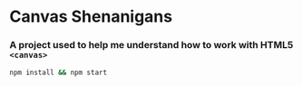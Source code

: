 # Canvas Shenanigans
### A project used to help me understand how to work with HTML5 `<canvas>`

```sh
npm install && npm start
```